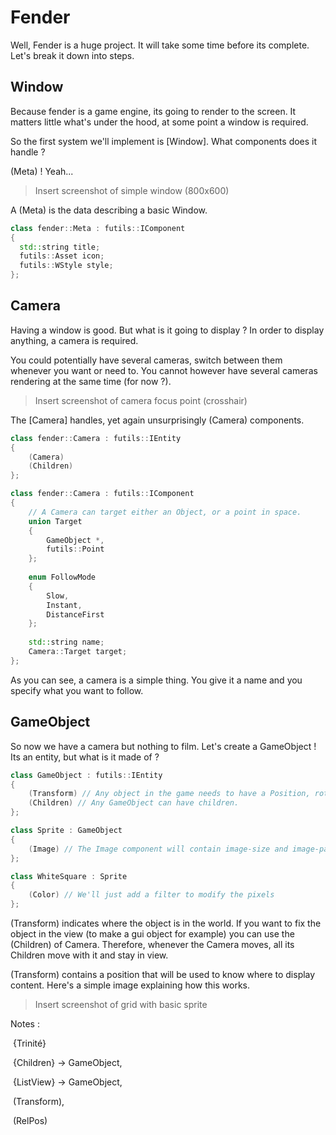 # Fender

Well, Fender is a huge project. It will take some time before its complete. Let's break it down into steps.

## Window

Because fender is a game engine, its going to render to the screen. It matters little what's under the hood, at some point a window is required.

So the first system we'll implement is [Window]. What components does it handle ? 

(Meta) ! Yeah...

> Insert screenshot of simple window (800x600)

A (Meta) is the data describing a basic Window. 

```c++
class fender::Meta : futils::IComponent
{
  std::string title;
  futils::Asset icon;
  futils::WStyle style;
};
```

## Camera

Having a window is good. But what is it going to display ? In order to display anything, a camera is required.

You could potentially have several cameras, switch between them whenever you want or need to. You cannot however have several cameras rendering at the same time (for now ?).

> Insert screenshot of camera focus point (crosshair)

The [Camera] handles, yet again unsurprisingly (Camera) components. 

```c++
class fender::Camera : futils::IEntity
{
	(Camera)
	(Children)
};

class fender::Camera : futils::IComponent
{
	// A Camera can target either an Object, or a point in space.
	union Target
	{
		GameObject *,
		futils::Point
	};
	
	enum FollowMode
    {
    	Slow,
    	Instant,
    	DistanceFirst
    };
 
 	std::string name;
	Camera::Target target;
};
```

As you can see, a camera is a simple thing. You give it a name and you specify what you want to follow.

## GameObject

So now we have a camera but nothing to film. Let's create a GameObject ! Its an entity, but what is it made of ?

```c++
class GameObject : futils::IEntity
{
	(Transform) // Any object in the game needs to have a Position, rotation and scale.
	(Children) // Any GameObject can have children.
};

class Sprite : GameObject
{
	(Image) // The Image component will contain image-size and image-path
};

class WhiteSquare : Sprite
{
	(Color) // We'll just add a filter to modify the pixels
};
```

(Transform) indicates where the object is in the world. If you want to fix the object in the view (to make a gui object for example) you can use the (Children) of Camera. Therefore, whenever the Camera moves, all its Children move with it and stay in view. 

(Transform) contains a position that will be used to know where to display content. Here's a simple image explaining how this works.

> Insert screenshot of grid with basic sprite 

Notes :

​	{Trinité}

​	{Children} -> GameObject, 

​	{ListView} -> GameObject, 

​	(Transform), 

​	(RelPos)